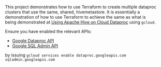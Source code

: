 This project demonstrates how to use Terraform to create multiple dataproc clusters that use the same, shared, hivemetastore. It is essentially a demonstration of how to use Terraform to achieve the same as what is being demonstrated at [Using Apache Hive on Cloud Dataproc](https://cloud.google.com/solutions/using-apache-hive-on-cloud-dataproc#creating_the_warehouse_bucket) using `gcloud`.

Ensure you have enabled the relevant APIs:
* [Google Dataproc API](https://console.developers.google.com/apis/library/dataproc.googleapis.com)
* [Google SQL Admin API](https://console.developers.google.com/apis/library/sqladmin.googleapis.com)

by issuing `gcloud services enable dataproc.googleapis.com sqladmin.googleapis.com`


